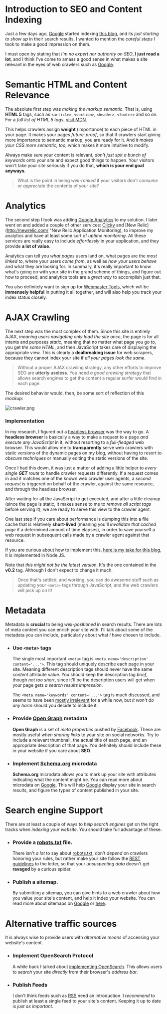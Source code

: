 # Introduction to SEO and Content Indexing #

Just a few days ago, [Google](http://google.com "Google Search Engine") started indexing [this blog](http://www.ponyfoo.com/ "Pony Foo"), and its *just starting to show up* in their search results. I wanted to mention the _careful steps_ I took to make a good impression on them.

I must open by stating that _I'm no expert nor authority on SEO_, **I just read a lot**, and I think I've come to amass a good sense in what makes a site relevant in the eyes of web crawlers such as [Google](http://google.com "Google Search Engine").



# Semantic HTML and Content Relevance #

The absolute first step was *making the markup semantic*. That is, using **HTML 5** tags, such as `<article>`, `<section>`, `<header>`, `<footer>` and so on. For a _full list of HTML 5 tags_, [visit MDN](https://developer.mozilla.org/en-US/docs/HTML/HTML5/HTML5_element_list "HTML 5 Tag List").

This helps crawlers assign **weight** (importance) to each piece of HTML in your page. It makes your pages _future-proof_, so that if crawlers start giving more importance to semantic markup, you are ready for it. And _it makes your CSS more semantic, too_, which makes it more intuitive to modify.

Always make sure your content is relevant, _don't just spit a bunch of keywords_ onto your site and expect good things to happen. Your visitors won't take your site seriously if you do that, **which is your end goal anyways**.

> What is the point in being _well-ranked_ if your visitors don't _consume or appreciate_ the contents of your site?



# Analytics #

The second step I took was adding [Google Analytics](http://www.google.com/analytics/ "Google Web Analytics") to my solution. I later went on and added a couple of other services: [Clicky](http://clicky.com "Clicky Web Analytics") and [New Relic](http://newrelic.com/ "New Relic Application Monitoring), to improve my analytics and have at least some sort of _uptime monitoring_. All these services are really easy to include _effortlessly_ in your application, and they provide **a lot of value**.

Analytics can tell you _what pages_ users land on, what pages are the _most linked to_, where your users _come from_, as well as _how your users behave_ and what they are looking for. In summary, it's really important to know what's going on with your site in the grand scheme of things, and figure out how to proceed, and analytics tools are a _great way_ to accomplish just that.

You also definitely want to sign up for [Webmaster Tools](https://www.google.com/webmasters/ "Google Webmaster Tools"), which will be **immensely helpful** in putting it all together, and will also help you track your index status closely.



# AJAX Crawling #

The next step was the most complex of them. Since this site is entirely AJAX, _meaning users navigating only load the site once_, the page is for all intents and purposes _static_, meaning that no matter what page you go to, you get _the same HTML_, and then JavaScript takes care of displaying the appropriate view. This is clearly a **dealbreaking issue** for web scrapers, because they cannot index your site if _all your pages look the same_.

> Without a proper AJAX crawling strategy, any other efforts to improve SEO are **utterly useless**. You need _a good crawling strategy_ that allows search engines to get the content a regular surfer would find in each page.

The desired behavior would, then, be some sort of reflection of this _mockup_:

![crawler.png][1]
  
### Implementation ###

In my research, I figured out a [headless browser](http://zombie.labnotes.org/ "Zombie.js headless browser") was the way to go. A **headless browser** is basically a way to make a request to a page _and execute any JavaScript_ in it, without resorting to a _full-fledged_ web browser. This would allow me to **transparently** serve web crawlers with static versions of the dynamic pages on my blog, without having to resort to _obscure techniques_ or manually editing the static versions of the site.

Once I had this down, it was just a matter of adding a little helper to _every single **GET** route_ to handle crawler requests differently. If a request comes in and it matches one of the known web crawler user agents, a _second request_ is triggered on behalf of the crawler, against the same resource, and through the headless browser.

After waiting for all the JavaScript to get executed, and after a little cleanup (since the page is static, it makes sense to me to _remove all script tags_ before serving it), we are ready to serve this view to the crawler agent.

One last step if you care about performance is dumping this into a file cache that is relatively **short-lived** (meaning you'll _invalidate that cached page_ if a determined amount of time elapses), in order to save yourself a web request in subsequent calls made by a crawler agent against that resource.

If you are curious about how to implement this, [here is my take for this blog](https://github.com/bevacqua/NBrut/blob/v0.2/src/logic/zombie.js "Crawler AJAX Support Implementation"), it is implemented in Node.JS.

Note that _this might not be the latest version_. It's the one contained in the **v0.2** tag. Although I don't expect to change it much.

> Once that's settled, and working, you can do awesome stuff such as updating your `<meta>` tags through JavaScript, and the web crawlers will pick up on it!



# Metadata #

Metadata is **crucial** to being _well-positioned_ in search results. There are lots of meta content you can enrich your site with. I'll talk about some of the metadata you can include, particularly about what _I_ have chosen to include.

- ### Use `<meta>` tags ###

  The single most important `<meta>` tag is `<meta name='description' content='...'>`. This tag should uniquely describe each page in your site. Meaning different description tags should never have the same _content_ attribute value. You should keep the description tag _brief_, though _not too short_, since it'll be the description users will get when your page gets _a search results impression_.

  The `<meta name='keywords' content='...'>` tag is much discussed, and seems to have been [mostly irrelevant](http://googlewebmastercentral.blogspot.com.ar/2009/09/google-does-not-use-keywords-meta-tag.html "Google does not use the keywords meta tag") for a while now, but _it won't do any harm_ should you decide to include it.

- ### Provide [Open Graph](http://ogp.me/ "Open Graph protocol") metadata ###

  **Open Graph** is a set of _meta properties_ pushed by [Facebook](https://developers.facebook.com "Facebook Developers"). These are mostly useful _when sharing links_ to your site on social networks. Try to include a relevant thumbnail, the actual title of each page, and an appropriate description of that page. You definitely should include these in your website if you care about **SEO**.

- ### Implement [Schema.org](http://schema.org/ "Schema.org vocabulary") microdata ###

  **Schema.org** microdata allows you to mark up your site with attributes indicating what the content might be. You can read more about microdata on [Google](http://support.google.com/webmasters/bin/answer.py?hl=en&answer=176035 "About microdata"). This will help [Google](http://google.com "Google Search Engine") display your site in search results, and figure the types of content published in your site.



# Search engine Support #

There are at least a couple of ways to _help search engines_ get on the right tracks when _indexing your website_. You should take full advantage of these.

- ### Provide a [robots.txt](http://www.robotstxt.org/ "robots.txt explained") file. ###

  There isn't _a lot_ to say about [robots.txt](http://www.robotstxt.org/ "robots.txt explained"), don't _depend_ on crawlers honoring your rules, but rather make your site follow the [REST guidelines](http://en.wikipedia.org/wiki/Representational_state_transfer "Representational State Transfer - REST") to the letter, so that your _unsuspecting data_ doesn't get **ravaged** by a curious spider.

- ### Publish a sitemap. ###

  By submitting a sitemap, you can give hints to a web crawler about how you value your site's content, and help it index your website. You can read more about sitemaps on [Google](http://support.google.com/webmasters/bin/answer.py?hl=en&answer=156184 "About Sitemaps") or [here](http://www.sitemaps.org/ "sitemaps.org").



# Alternative traffic sources #

It is always wise to provide users with _alternative means_ of accessing your website's content.

- ### Implement OpenSearch Protocol ###

  A while back I talked about [implementing OpenSearch](/2013/02/05/implementing-opensearch "Implementing OpenSearch"). This allows users to _search_ your site _directly_ from their browser's _address bar_.

- ### Publish Feeds ###
  
  I don't think feeds such as [RSS](http://en.wikipedia.org/wiki/RSS "Really Simple Syndication") need an introduction. I _recommend_ to publish at least a single feed to your site's content. Keeping it up to date is _just as important_.


  [1]: http://i.imgur.com/JdHh6JF.png "Desired behavior"